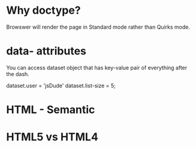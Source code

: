 # Why doctype?

Browswer will render the page in Standard mode rather than Quirks mode.

# data- attributes

You can access dataset object that has key-value pair of everything after the dash.

<div id="myDiv" data-user="jsDude" data-list-size="5" data-maxage="180"></div>
dataset.user = 'jsDude'
dataset.list-size = 5;

# HTML - Semantic

# HTML5 vs HTML4
